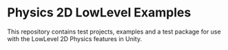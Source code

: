 # Physics 2D LowLevel Examples
This repository contains test projects, examples and a test package for use with the LowLevel 2D Physics features in Unity.
